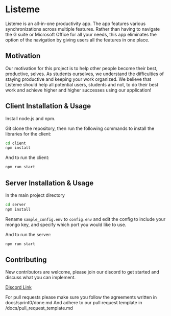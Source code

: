 # Listeme
Listeme is an all-in-one productivity app. The app features various synchronizations across multiple features.
Rather than having to navigate the G suite or Microsoft Office for all your needs,
this app eliminates the option of the navigation by giving users all the features in one place.

## Motivation
Our motivation for this project is to help other people become their best, productive, selves. As students ourselves, we understand the difficulties of staying productive and keeping your work organized. We believe that Listeme should help all potential users, students and not, to do their best work and achieve higher and higher successes using our application!

## Client Installation & Usage

Install node.js and npm.

Git clone the repository, then run the following commands to install the libraries for the client:

```bash
cd client
npm install 
```
And to run the client:

```bash
npm run start
```

## Server Installation & Usage

In the main project directory

```bash
cd server
npm install 
```
Rename `sample_config.env` to `config.env` and edit the config to include your mongo key,
and specify which port you would like to use.

And to run the server:

```bash
npm run start
```

## Contributing 
New contributors are welcome, please join our discord to get started and discuss what you can implement.

[Discord Link](https://discord.gg/4byF9BUyY6)

For pull requests please make sure you follow the agreements written in docs/sprint0/done.md
And adhere to our pull request template in /docs/pull_request_template.md